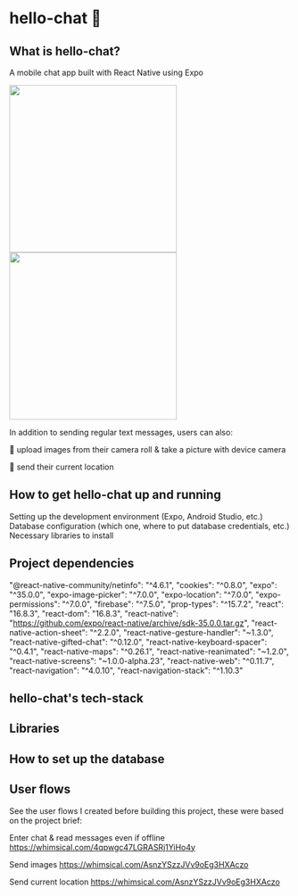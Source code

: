 # hello-chat :wave:

## What is hello-chat?
A mobile chat app built with React Native using Expo

 <image src="https://i.imgur.com/DTCC3BL.png" width='300'>  <image src="https://i.imgur.com/GzDdyAY.png" width='300'>
 
In addition to sending regular text messages, users can also:

:camera_flash: upload images from their camera roll & take a picture with device camera

:round_pushpin: send their current location

## How to get hello-chat up and running
Setting up the development environment (Expo, Android Studio, etc.)
Database configuration (which one, where to put database credentials, etc.)
Necessary libraries to install

## Project dependencies
"@react-native-community/netinfo": "^4.6.1",
    "cookies": "^0.8.0",
    "expo": "^35.0.0",
    "expo-image-picker": "^7.0.0",
    "expo-location": "^7.0.0",
    "expo-permissions": "^7.0.0",
    "firebase": "^7.5.0",
    "prop-types": "^15.7.2",
    "react": "16.8.3",
    "react-dom": "16.8.3",
    "react-native": "https://github.com/expo/react-native/archive/sdk-35.0.0.tar.gz",
    "react-native-action-sheet": "^2.2.0",
    "react-native-gesture-handler": "~1.3.0",
    "react-native-gifted-chat": "^0.12.0",
    "react-native-keyboard-spacer": "^0.4.1",
    "react-native-maps": "^0.26.1",
    "react-native-reanimated": "~1.2.0",
    "react-native-screens": "~1.0.0-alpha.23",
    "react-native-web": "^0.11.7",
    "react-navigation": "^4.0.10",
    "react-navigation-stack": "^1.10.3"


## hello-chat's tech-stack

## Libraries

## How to set up the database

## User flows
See the user flows I created before building this project, these were based on the project brief:

Enter chat & read messages even if offline
https://whimsical.com/4qpwgc47LGRASRj1YiHo4y

Send images
https://whimsical.com/AsnzYSzzJVv9oEg3HXAczo

Send current location
https://whimsical.com/AsnzYSzzJVv9oEg3HXAczo
 
 



